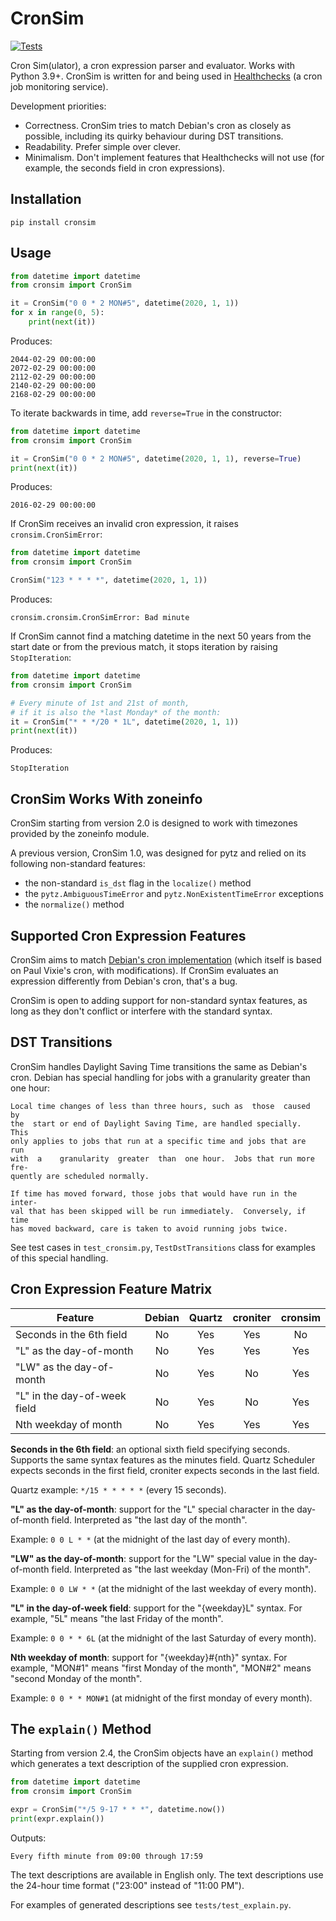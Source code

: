 # CronSim

[![Tests](https://github.com/cuu508/cronsim/actions/workflows/pytest.yml/badge.svg)](https://github.com/cuu508/cronsim/actions/workflows/pytest.yml)

Cron Sim(ulator), a cron expression parser and evaluator. Works with Python 3.9+.
CronSim is written for and being used in
[Healthchecks](https://github.com/healthchecks/healthchecks/)
(a cron job monitoring service).

Development priorities:

* Correctness. CronSim tries to match Debian's cron as closely as possible,
  including its quirky behaviour during DST transitions.
* Readability. Prefer simple over clever.
* Minimalism. Don't implement features that Healthchecks will not use
  (for example, the seconds field in cron expressions).

## Installation

```
pip install cronsim
```

## Usage

```python
from datetime import datetime
from cronsim import CronSim

it = CronSim("0 0 * 2 MON#5", datetime(2020, 1, 1))
for x in range(0, 5):
    print(next(it))
```

Produces:

```
2044-02-29 00:00:00
2072-02-29 00:00:00
2112-02-29 00:00:00
2140-02-29 00:00:00
2168-02-29 00:00:00
```

To iterate backwards in time, add `reverse=True` in the constructor:

```python
from datetime import datetime
from cronsim import CronSim

it = CronSim("0 0 * 2 MON#5", datetime(2020, 1, 1), reverse=True)
print(next(it))
```

Produces:

```
2016-02-29 00:00:00
```

If CronSim receives an invalid cron expression, it raises `cronsim.CronSimError`:

```python
from datetime import datetime
from cronsim import CronSim

CronSim("123 * * * *", datetime(2020, 1, 1))
```

Produces:

```
cronsim.cronsim.CronSimError: Bad minute
```

If CronSim cannot find a matching datetime in the next 50 years from the start
date or from the previous match, it stops iteration by raising `StopIteration`:

```python
from datetime import datetime
from cronsim import CronSim

# Every minute of 1st and 21st of month,
# if it is also the *last Monday* of the month:
it = CronSim("* * */20 * 1L", datetime(2020, 1, 1))
print(next(it))
```

Produces:

```
StopIteration
```

## CronSim Works With zoneinfo

CronSim starting from version 2.0 is designed to work with timezones provided by
the zoneinfo module.

A previous version, CronSim 1.0, was designed for pytz and relied on its
following non-standard features:

* the non-standard `is_dst` flag in the `localize()` method
* the `pytz.AmbiguousTimeError` and `pytz.NonExistentTimeError` exceptions
* the `normalize()` method

## Supported Cron Expression Features

CronSim aims to match [Debian's cron implementation](https://salsa.debian.org/debian/cron/-/tree/master/)
(which itself is based on Paul Vixie's cron, with modifications). If CronSim evaluates
an expression differently from Debian's cron, that's a bug.

CronSim is open to adding support for non-standard syntax features, as long as
they don't conflict or interfere with the standard syntax.

## DST Transitions

CronSim handles Daylight Saving Time transitions the same as
Debian's cron. Debian has special handling for jobs with a granularity
greater than one hour:

```
Local time changes of less than three hours, such as  those  caused  by
the  start or end of Daylight Saving Time, are handled specially.  This
only applies to jobs that run at a specific time and jobs that are  run
with  a    granularity  greater  than  one hour.  Jobs that run more fre-
quently are scheduled normally.

If time has moved forward, those jobs that would have run in the inter-
val that has been skipped will be run immediately.  Conversely, if time
has moved backward, care is taken to avoid running jobs twice.
```

See test cases in `test_cronsim.py`, `TestDstTransitions` class
for examples of this special handling.

## Cron Expression Feature Matrix

| Feature                              | Debian | Quartz | croniter | cronsim |
| ------------------------------------ | :----: | :----: | :------: | :-----: |
| Seconds in the 6th field             | No     | Yes    | Yes      | No      |
| "L" as the day-of-month              | No     | Yes    | Yes      | Yes     |
| "LW" as the day-of-month             | No     | Yes    | No       | Yes     |
| "L" in the day-of-week field         | No     | Yes    | No       | Yes     |
| Nth weekday of month                 | No     | Yes    | Yes      | Yes     |


**Seconds in the 6th field**: an optional sixth field specifying seconds.
Supports the same syntax features as the minutes field. Quartz Scheduler
expects seconds in the first field, croniter expects seconds in the last field.

Quartz example: `*/15 * * * * *` (every 15 seconds).

**"L" as the day-of-month**: support for the "L" special character in the
day-of-month field. Interpreted as "the last day of the month".

Example: `0 0 L * *` (at the midnight of the last day of every month).

**"LW" as the day-of-month**: support for the "LW" special value in the
day-of-month field. Interpreted as "the last weekday (Mon-Fri) of the month".

Example: `0 0 LW * *` (at the midnight of the last weekday of every month).

**"L" in the day-of-week field**: support for the "{weekday}L" syntax.
For example, "5L" means "the last Friday of the month".

Example: `0 0 * * 6L` (at the midnight of the last Saturday of every month).

**Nth weekday of month**: support for "{weekday}#{nth}" syntax.
For example, "MON#1" means "first Monday of the month", "MON#2" means "second Monday
of the month".

Example: `0 0 * * MON#1` (at midnight of the first monday of every month).

## The `explain()` Method

Starting from version 2.4, the CronSim objects have an `explain()` method
which generates a text description of the supplied cron expression.

```python
from datetime import datetime
from cronsim import CronSim

expr = CronSim("*/5 9-17 * * *", datetime.now())
print(expr.explain())
```

Outputs:

```
Every fifth minute from 09:00 through 17:59
```

The text descriptions are available in English only. The text descriptions
use the 24-hour time format ("23:00" instead of "11:00 PM").

For examples of generated descriptions see `tests/test_explain.py`.

